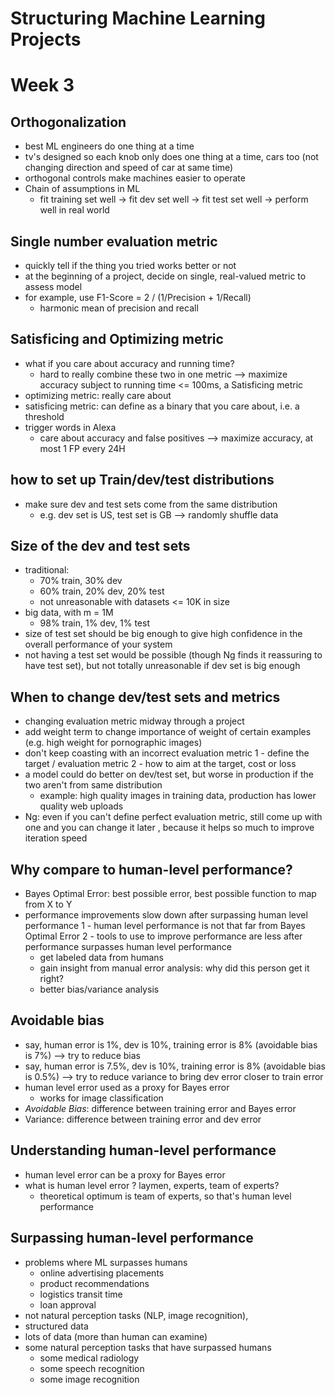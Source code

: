 # Structuring Machine Learning Projects 
# Week 3

## Orthogonalization

- best ML engineers do one thing at a time
- tv's designed so each knob only does one thing at a time, cars too (not changing direction and speed of car at same time)
- orthogonal controls make machines easier to operate
- Chain of assumptions in ML
  - fit training set well -> fit dev set well -> fit test set well -> perform well in real world

## Single number evaluation metric

- quickly tell if the thing you tried works better or not
- at the beginning of a project, decide on single, real-valued metric to assess model 
- for example, use F1-Score = 2 / (1/Precision + 1/Recall) 
  - harmonic mean of precision and recall
  
## Satisficing and Optimizing metric

- what if you care about accuracy and running time?
  - hard to really combine these two in one metric
  --> maximize accuracy subject to running time <= 100ms, a Satisficing metric
- optimizing metric: really care about
- satisficing metric: can define as a binary that you care about, i.e. a threshold
- trigger words in Alexa
  - care about accuracy and false positives
  --> maximize accuracy, at most 1 FP every 24H
  
## how to set up Train/dev/test distributions

- make sure dev and test sets come from the same distribution
  - e.g. dev set is US, test set is GB
  --> randomly shuffle data

## Size of the dev and test sets

- traditional:
  - 70% train, 30% dev
  - 60% train, 20% dev, 20% test
  - not unreasonable with datasets <= 10K in size
- big data, with m = 1M
  - 98% train, 1% dev, 1% test
- size of test set should be big enough to give high confidence in the overall performance of your system
- not having a test set would be possible (though Ng finds it reassuring to have test set), but not totally unreasonable if dev set is big enough

## When to change dev/test sets and metrics

- changing evaluation metric midway through a project
- add weight term to change importance of weight of certain examples (e.g. high weight for pornographic images)
- don't keep coasting with an incorrect evaluation metric
1 - define the target / evaluation metric
2 - how to aim at the target, cost or loss
- a model could do better on dev/test set, but worse in production if the two aren't from same distribution 
  - example: high quality images in training data, production has lower quality web uploads
- Ng: even if you can't define perfect evaluation metric, still come up with one and you can change it later  , because it helps so much to improve iteration speed

## Why compare to human-level performance?

- Bayes Optimal Error: best possible error, best possible function to map from X to Y
- performance improvements slow down after surpassing human level performance
  1 - human level performance is not that far from Bayes Optimal Error
  2 - tools to use to improve performance are less after performance surpasses human level performance
    - get labeled data from humans 
    - gain insight from manual error analysis: why did this person get it right?
    - better bias/variance analysis
    
## Avoidable bias

- say, human error is 1%, dev is 10%, training error is 8% (avoidable bias is 7%) --> try to reduce bias
- say, human error is 7.5%, dev is 10%, training error is 8% (avoidable bias is 0.5%) --> try to reduce variance to bring dev error closer to train error
- human level error used as a proxy for Bayes error
  - works for image classification
- *Avoidable Bias*: difference between training error and Bayes error
- Variance: difference between training error and dev error

## Understanding human-level performance

- human level error can be a proxy for Bayes error
- what is human level error ? laymen, experts, team of experts?
  - theoretical optimum is team of experts, so that's human level performance

## Surpassing human-level performance

- problems where ML surpasses humans
  - online advertising placements
  - product recommendations
  - logistics transit time
  - loan approval
- not natural perception tasks (NLP, image recognition), 
- structured data
- lots of data (more than human can examine)
- some natural perception tasks that have surpassed humans
  - some medical radiology
  - some speech recognition
  - some image recognition

